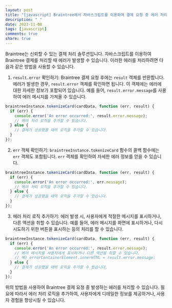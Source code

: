 ```yaml
---
layout: post
title: "[javascript] Braintree에서 자바스크립트를 이용하여 결제 요청 중 에러 처리하는 방법은 무엇인가요?"
description: " "
date: 2023-11-08
tags: [javascript]
comments: true
share: true
---
```


Braintree는 신뢰할 수 있는 결제 처리 솔루션입니다. 자바스크립트를 이용하여 Braintree 결제를 처리할 때 에러가 발생할 수 있습니다. 이러한 에러를 처리하려면 다음과 같은 방법을 사용할 수 있습니다.

1. `result.error` 확인하기: Braintree 결제 요청 후에는 `result` 객체를 반환합니다. 에러가 발생한 경우, `result.error` 객체를 확인하면 됩니다. 이 객체에는 에러에 대한 자세한 정보가 포함되어 있습니다. 예를 들어, `result.error.message`를 사용하여 에러 메시지를 가져올 수 있습니다.

```javascript
braintreeInstance.tokenizeCard(cardData, function (err, result) {
  if (err) {
    console.error('An error occurred:', result.error.message);
    // 에러 처리 로직을 추가할 수 있습니다.
  } else {
    // 결제가 성공했을 때의 로직을 추가할 수 있습니다.
  }
});
```

2. `err` 객체 확인하기: `braintreeInstance.tokenizeCard` 함수의 콜백 함수에는 `err` 객체도 포함됩니다. `err` 객체를 확인하여 자세한 에러 정보를 얻을 수 있습니다.

```javascript
braintreeInstance.tokenizeCard(cardData, function (err, result) {
  if (err) {
    console.error('An error occurred:', err.message);
    // 에러 처리 로직을 추가할 수 있습니다.
  } else {
    // 결제가 성공했을 때의 로직을 추가할 수 있습니다.
  }
});
```

3. 에러 처리 로직 추가하기: 에러 발생 시, 사용자에게 적절한 메시지를 표시하거나, 다른 액션을 취할 수 있습니다. 예를 들어, 에러 메시지를 화면에 표시하거나, 다시 시도하기 위한 버튼을 표시하는 등의 처리를 할 수 있습니다.

```javascript
braintreeInstance.tokenizeCard(cardData, function (err, result) {
  if (err) {
    console.error('An error occurred:', result.error.message);
    // 에러 메시지를 사용자에게 표시하거나 다른 액션을 취할 수 있습니다.
    // 예) errorContainerElement.innerHTML = result.error.message;
  } else {
    // 결제가 성공했을 때의 로직을 추가할 수 있습니다.
  }
});
```

위의 방법을 사용하여 Braintree 결제 요청 중 발생하는 에러를 처리할 수 있습니다. 필요에 따라서 에러 처리 로직을 추가하여, 사용자에게 디테일한 정보를 제공하거나, 사용자 경험을 향상시킬 수 있습니다.